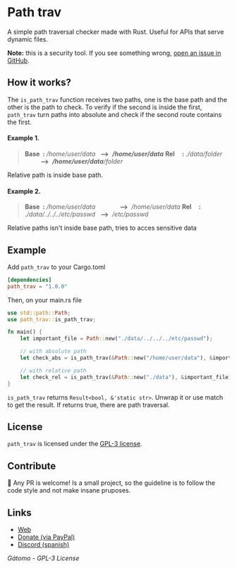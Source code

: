 # Path trav
A simple path traversal checker made with Rust. Useful for APIs that serve dynamic files.

**Note:** this is a security tool. If you see something wrong, [open an issue in GitHub](https://github.com/gatomo-oficial/path_trav/issues).

## How it works?
The `is_path_trav` function receives two paths, one is the base path and the other is the path to check.
To verify if the second is inside the first, `path_trav` turn paths into absolute and check if the second route contains the first.

#### Example 1.
> **Base&nbsp;&nbsp;:** */home/user/data* &nbsp;&nbsp;**-->**&nbsp; ***/home/user/data***
> **Rel&nbsp;&nbsp;&nbsp;&nbsp;&nbsp;:** *./data/folder* &nbsp;&nbsp;&nbsp;&nbsp;&nbsp;&nbsp;&nbsp;&nbsp;&nbsp;**-->**&nbsp; ***/home/user/data**/folder*

Relative path is inside base path.

#### Example 2.
> **Base&nbsp;&nbsp;:** */home/user/data* &nbsp;&nbsp;&nbsp;&nbsp;&nbsp;&nbsp;&nbsp;&nbsp;&nbsp;&nbsp;&nbsp;&nbsp;&nbsp;**-->**&nbsp; */home/user/data*
> **Rel&nbsp;&nbsp;&nbsp;&nbsp;&nbsp;:** *./data/../../../etc/passwd* &nbsp;&nbsp;**-->**&nbsp; */etc/passwd*

Relative paths isn't inside base path, tries to acces sensitive data

## Example
Add `path_trav` to your Cargo.toml
```toml
[dependencies]
path_trav = "1.0.0"
```

Then, on your main.rs file
```rust
use std::path::Path;
use path_trav::is_path_trav;

fn main() {
    let important_file = Path::new("./data/../../../etc/passwd");

    // with absolute path
    let check_abs = is_path_trav(&Path::new("/home/user/data"), &important_file).unwrap();

    // with relative path
    let check_rel = is_path_trav(&Path::new("./data"), &important_file).unwrap();
}
```
`is_path_trav` returns `Result<bool, &'static str>`. Unwrap it or use match to get the result. If returns true, there are path traversal.

## License
`path_trav` is licensed under the [GPL-3 license](https://www.gnu.org/licenses/gpl-3.0.html).

## Contribute
🥳 Any PR is welcome! Is a small project, so the guideline is to follow the code style and not make insane pruposes.

## Links
- [Web](https://gatomo.ga)
- [Donate (via PayPal)](https://paypal.me/gatomooficial)
- [Discord (spanish)](https://discord.gatomo.ga)

*Gátomo - GPL-3 License*